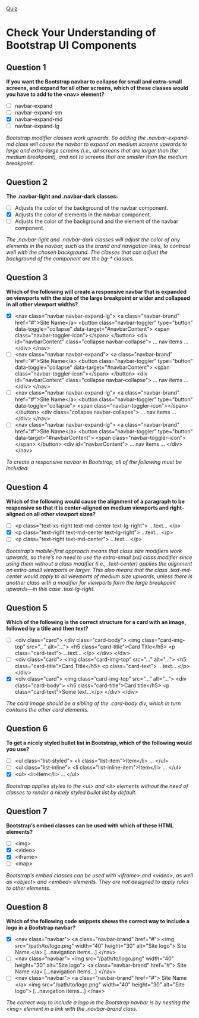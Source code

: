 [Quiz](https://openclassrooms.com/en/courses/5664281-create-responsive-websites-efficiently-with-bootstrap-4/exercises/3606)
# Check Your Understanding of Bootstrap UI Components

## Question 1
**If you want the Bootstrap navbar to collapse for small and extra-small screens, and expand for all other screens, which of these classes would you have to add to the  &lt;nav&gt;  element?**
- [ ] navbar-expand
- [ ] navbar-expand-sm
- [x] navbar-expand-md
- [ ] navbar-expand-lg

_Bootstrap modifier classes work upwards. So adding the  .navbar-expand-md  class will cause the navbar to expand on medium screens upwards to large and extra-large screens (i.e., all screens that are larger than the medium breakpoint), and not to screens that are smaller than the medium breakpoint._

## Question 2
**The  .navbar-light  and  .navbar-dark  classes:**
- [ ] Adjusts the color of the background of the navbar component.
- [x] Adjusts the color of elements in the navbar component.
- [ ] Adjusts the color of the background and the element of the navbar component.

_The  .navbar-light  and  .navbar-dark  classes will adjust the color of any elements in the navbar, such as the brand and navigation links, to contrast well with the chosen background. The classes that can adjust the background of the component are the  bg-*  classes._

## Question 3
**Which of the following will create a responsive navbar that is expanded on viewports with the size of the large breakpoint or wider and collapsed in all other viewport widths?**
- [x] &lt;nav class="navbar navbar-expand-lg"&gt;
    &lt;a class="navbar-brand" href="#"&gt;Site Name&lt;/a&gt;
    &lt;button class="navbar-toggler" type="button" data-toggle="collapse" data-target="#navbarContent"&gt;
        &lt;span class="navbar-toggler-icon"&gt;&lt;/span&gt;
    &lt;/button&gt;
    &lt;div id="navbarContent" class="collapse navbar-collapse"&gt;
        ... nav items ...
    &lt;/div&gt;
&lt;/nav&gt;
- [ ] &lt;nav class="navbar navbar-expand"&gt;
    &lt;a class="navbar-brand" href="#"&gt;Site Name&lt;/a&gt;
    &lt;button class="navbar-toggler" type="button" data-toggle="collapse" data-target="#navbarContent"&gt;
        &lt;span class="navbar-toggler-icon"&gt;&lt;/span&gt;
    &lt;/button&gt;
    &lt;div id="navbarContent" class="collapse navbar-collapse"&gt;
        ... nav items ...
    &lt;/div&gt;
&lt;/nav&gt;
- [ ] &lt;nav class="navbar navbar-expand-lg"&gt;
    &lt;a class="navbar-brand" href="#"&gt;Site Name&lt;/a&gt;
    &lt;button class="navbar-toggler" type="button" data-toggle="collapse"&gt;
        &lt;span class="navbar-toggler-icon"&gt;&lt;/span&gt;
    &lt;/button&gt;
    &lt;div class="collapse navbar-collapse"&gt;
        ... nav items ...
    &lt;/div&gt;
&lt;/nav&gt;
- [ ] &lt;nav class="navbar navbar-expand-lg"&gt;
    &lt;a class="navbar-brand" href="#"&gt;Site Name&lt;/a&gt;
    &lt;button class="navbar-toggler" type="button" data-target="#navbarContent"&gt;
        &lt;span class="navbar-toggler-icon"&gt;&lt;/span&gt;
    &lt;/button&gt;
    &lt;div id="navbarContent"&gt;
        ... nav items ...
    &lt;/div&gt;
&lt;/nav&gt;

_To create a responsive navbar in Bootstrap, all of the following must be included:_

## Question 4
**Which of the following would cause the alignment of a paragraph to be responsive so that it is center-aligned on medium viewports and right-aligned on all other viewport sizes?**
- [ ] &lt;p class="text-xs-right text-md-center text-lg-right"&gt; ...text... &lt;/p&gt;
- [x] &lt;p class="text-right text-md-center text-lg-right"&gt; ...text... &lt;/p&gt;
- [ ] &lt;p class="text-right text-md-center"&gt; ...text... &lt;/p&gt;

_Bootstrap’s mobile-first approach means that class size modifiers work upwards,  so there’s no need to use the extra-small (xs) class modifier since using them without a class modifier (i.e., .text-center) applies the alignment on extra-small viewports or larger. This also means that the class  .text-md-center  would apply to all viewports of medium size upwards, unless there is another class with a modifier for viewports form the large breakpoint upwards—in this case  .text-lg-right._

## Question 5
**Which of the following is the correct structure for a card with an image, followed by a title and then text?**
- [ ] &lt;div class="card"&gt;
    &lt;div class="card-body"&gt;
        &lt;img class="card-img-top" src="..." alt="..."&gt;
        &lt;h5 class="card-title"&gt;Card Title&lt;/h5&gt;
        &lt;p class="card-text"&gt; ...text... &lt;/p&gt;
    &lt;/div&gt;
&lt;/div&gt;
- [ ] &lt;div class="card"&gt;
    &lt;img class="card-img-top" src="..." alt="..."&gt;
    &lt;h5 class="card-title"&gt;Card Title&lt;/h5&gt;
    &lt;p class="card-text"&gt; ...text... &lt;/p&gt;
&lt;/div&gt;
- [x] &lt;div class="card"&gt;
    &lt;img class=”card-img-top” src=”...” alt=”...”&gt;
    &lt;div class="card-body"&gt;
        &lt;h5 class="card-title"&gt;Card title&lt;/h5&gt;
        &lt;p class="card-text"&gt;Some text...&lt;/p&gt;
    &lt;/div&gt;
&lt;/div&gt;

_The card image should be a sibling of the  .card-body  div, which in turn contains the other card elements._

## Question 6
**To get a nicely styled bullet list in Bootstrap, which of the following would you use?**
- [ ] &lt;ul class="list-styled"&gt;
    &lt;li class="list-item"&gt;Item&lt;/li&gt;
    ...
&lt;/ul&gt;
- [ ] &lt;ul class="list-inline"&gt;
    &lt;li class="list-inline-item"&gt;Item&lt;/li&gt;
    ...
&lt;/ul&gt;
- [x] &lt;ul&gt;
    &lt;li&gt;Item&lt;/li&gt;
    ...
&lt;/ul&gt;

_Bootstrap applies styles to the &lt;ul&gt; and &lt;li&gt; elements without the need of classes to render a nicely styled bullet list by default._

## Question 7
**Bootstrap’s embed classes can be used with which of these HTML elements?**
- [ ] &lt;img&gt;
- [x] &lt;video&gt;
- [x] &lt;iframe&gt;
- [ ] &lt;map&gt;

_Bootstrap’s embed classes can be used with &lt;iframe&gt; and &lt;video&gt;, as well as &lt;object&gt; and &lt;embed&gt; elements. They are not designed to apply rules to other elements._

## Question 8
**Which of the following code snippets shows the correct way to include a logo in a Bootstrap navbar?**
- [x] &lt;nav class="navbar"&gt;
    &lt;a class="navbar-brand" href="#"&gt;
        &lt;img src="/path/to/logo.png" width="40" height="30" alt="Site logo"&gt;
        Site Name
    &lt;/a&gt;
    [...navigation items...]
&lt;/nav&gt;
- [ ] &lt;nav class="navbar"&gt;
    &lt;img src="/path/to/logo.png" width="40" height="30" alt="Site logo"&gt;
    &lt;a class="navbar-brand" href="#"&gt;
        Site Name
    &lt;/a&gt;
    [...navigation items...]
&lt;/nav&gt;
- [ ] &lt;nav class="navbar"&gt;
    &lt;a class="navbar-brand" href="#"&gt;
        Site Name
    &lt;/a&gt;
    &lt;img src="/path/to/logo.png" width="40" height="30" alt="Site logo"&gt;
    [...navigation items…]
&lt;/nav&gt;

_The correct way to include a logo in the Bootstrap navbar is by nesting the &lt;img&gt; element in a link with the  .navbar-brand  class._